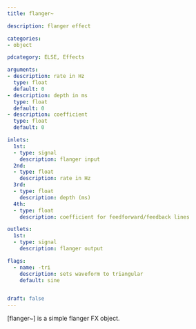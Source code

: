 ```yaml
---
title: flanger~

description: flanger effect

categories:
- object

pdcategory: ELSE, Effects

arguments:
- description: rate in Hz
  type: float
  default: 0
- description: depth in ms
  type: float
  default: 0
- description: coefficient
  type: float
  default: 0

inlets:
  1st:
  - type: signal
    description: flanger input
  2nd:
  - type: float
    description: rate in Hz
  3rd:
  - type: float
    description: depth (ms)
  4th:
  - type: float
    description: coefficient for feedforward/feedback lines

outlets:
  1st:
  - type: signal
    description: flanger output

flags:
  - name: -tri
    description: sets waveform to triangular
    default: sine


draft: false
---
```


[flanger~] is a simple flanger FX object.

